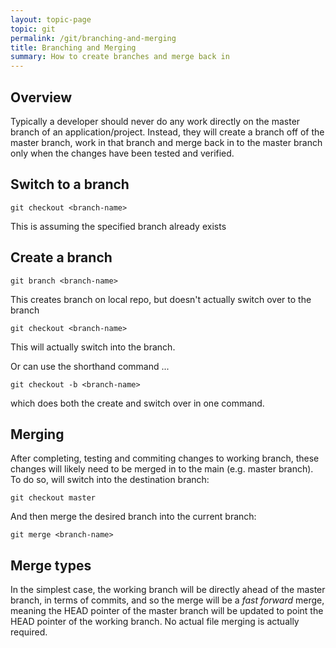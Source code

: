 ```yaml
---
layout: topic-page
topic: git
permalink: /git/branching-and-merging
title: Branching and Merging
summary: How to create branches and merge back in
---
```


## Overview
Typically a developer should never do any work directly on the master branch of an application/project. Instead, they will create a branch off of the master branch, work in that branch and merge back in to the master branch only when the changes have been tested and verified.

## Switch to a branch
```shell
git checkout <branch-name>
```
This is assuming the specified branch already exists

## Create a branch
```shell
git branch <branch-name>
```
This creates branch on local repo, but doesn't actually switch over to the branch

```shell
git checkout <branch-name>
```
This will actually switch into the branch. 

Or can use the shorthand command ...
```shell
git checkout -b <branch-name>
```
which does both the create and switch over in one command.

## Merging
After completing, testing and commiting changes to working branch, these changes will likely need to be merged in to the main (e.g. master  branch). To do so, will switch into the destination branch:
```shell
git checkout master
```
And then merge the desired branch into the current branch:
```shell
git merge <branch-name>
```

## Merge types
In the simplest case, the working branch will be directly ahead of the master branch, in terms of commits, and so the merge will be a _fast forward_ merge, meaning the HEAD pointer of the master branch will be updated to point the HEAD pointer of the working branch. No actual file merging is actually required.
